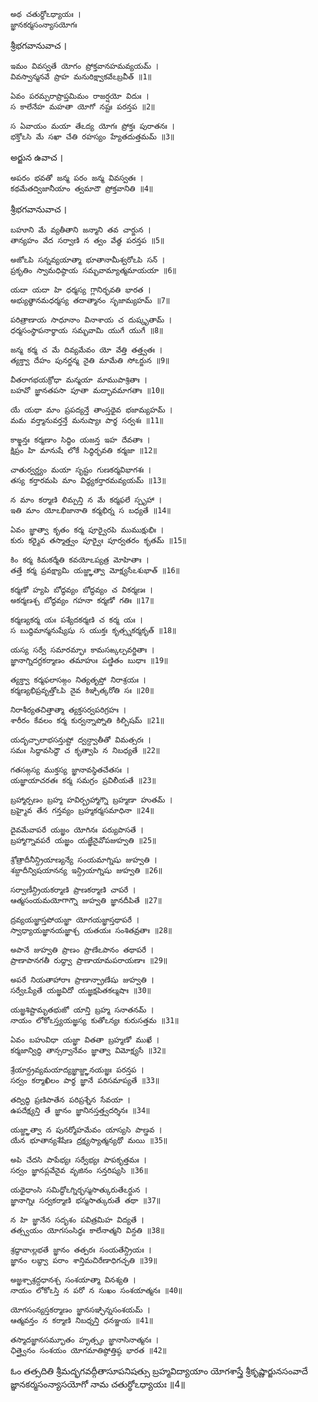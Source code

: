 	అథ చతుర్థోఽధ్యాయః ।
	జ్ఞానకర్మసంన్యాసయోగః

శ్రీభగవానువాచ ।

	ఇమం వివస్వతే యోగం ప్రోక్తవానహమవ్యయమ్ ।
	వివస్వాన్మనవే ప్రాహ మనురిక్ష్వాకవేఽబ్రవీత్ ॥1॥

	ఏవం పరమ్పరాప్రాప్తమిమం రాజర్షయో విదుః ।
	స కాలేనేహ మహతా యోగో నష్టః పరన్తప ॥2॥

	స ఏవాయం మయా తేఽద్య యోగః ప్రోక్తః పురాతనః ।
	భక్తోఽసి మే సఖా చేతి రహస్యం హ్యేతదుత్తమమ్ ॥3॥

అర్జున ఉవాచ ।

	అపరం భవతో జన్మ పరం జన్మ వివస్వతః ।
	కథమేతద్విజానీయాం త్వమాదౌ ప్రోక్తవానితి ॥4॥

శ్రీభగవానువాచ ।

	బహూని మే వ్యతీతాని జన్మాని తవ చార్జున ।
	తాన్యహం వేద సర్వాణి న త్వం వేత్థ పరన్తప ॥5॥

	అజోఽపి సన్నవ్యయాత్మా భూతానామీశ్వరోఽపి సన్ ।
	ప్రకృతిం స్వామధిష్ఠాయ సమ్భవామ్యాత్మమాయయా ॥6॥

	యదా యదా హి ధర్మస్య గ్లానిర్భవతి భారత ।
	అభ్యుత్థానమధర్మస్య తదాత్మానం సృజామ్యహమ్ ॥7॥

	పరిత్రాణాయ సాధూనాం వినాశాయ చ దుష్కృతామ్ ।
	ధర్మసంస్థాపనార్థాయ సమ్భవామి యుగే యుగే ॥8॥

	జన్మ కర్మ చ మే దివ్యమేవం యో వేత్తి తత్త్వతః ।
	త్యక్త్వా దేహం పునర్జన్మ నైతి మామేతి సోఽర్జున ॥9॥

	వీతరాగభయక్రోధా మన్మయా మాముపాశ్రితాః ।
	బహవో జ్ఞానతపసా పూతా మద్భావమాగతాః ॥10॥

	యే యథా మాం ప్రపద్యన్తే తాంస్తథైవ భజామ్యహమ్ ।
	మమ వర్త్మానువర్తన్తే మనుష్యాః పార్థ సర్వశః ॥11॥

	కాఙ్క్షన్తః కర్మణాం సిద్ధిం యజన్త ఇహ దేవతాః ।
	క్షిప్రం హి మానుషే లోకే సిద్ధిర్భవతి కర్మజా ॥12॥

	చాతుర్వర్ణ్యం మయా సృష్టం గుణకర్మవిభాగశః ।
	తస్య కర్తారమపి మాం విద్ధ్యకర్తారమవ్యయమ్ ॥13॥

	న మాం కర్మాణి లిమ్పన్తి న మే కర్మఫలే స్పృహా ।
	ఇతి మాం యోఽభిజానాతి కర్మభిర్న స బధ్యతే ॥14॥

	ఏవం జ్ఞాత్వా కృతం కర్మ పూర్వైరపి ముముక్షుభిః ।
	కురు కర్మైవ తస్మాత్త్వం పూర్వైః పూర్వతరం కృతమ్ ॥15॥

	కిం కర్మ కిమకర్మేతి కవయోఽప్యత్ర మోహితాః ।
	తత్తే కర్మ ప్రవక్ష్యామి యజ్జ్ఞాత్వా మోక్ష్యసేఽశుభాత్ ॥16॥

	కర్మణో హ్యపి బోద్ధవ్యం బోద్ధవ్యం చ వికర్మణః ।
	అకర్మణశ్చ బోద్ధవ్యం గహనా కర్మణో గతిః ॥17॥

	కర్మణ్యకర్మ యః పశ్యేదకర్మణి చ కర్మ యః ।
	స బుద్ధిమాన్మనుష్యేషు స యుక్తః కృత్స్నకర్మకృత్ ॥18॥

	యస్య సర్వే సమారమ్భాః కామసఙ్కల్పవర్జితాః ।
	జ్ఞానాగ్నిదగ్ధకర్మాణం తమాహుః పణ్డితం బుధాః ॥19॥

	త్యక్త్వా కర్మఫలాసఙ్గం నిత్యతృప్తో నిరాశ్రయః ।
	కర్మణ్యభిప్రవృత్తోఽపి నైవ కిఞ్చిత్కరోతి సః ॥20॥

	నిరాశీర్యతచిత్తాత్మా త్యక్తసర్వపరిగ్రహః ।
	శారీరం కేవలం కర్మ కుర్వన్నాప్నోతి కిల్బిషమ్ ॥21॥

	యదృచ్ఛాలాభసన్తుష్టో ద్వన్ద్వాతీతో విమత్సరః ।
	సమః సిద్ధావసిద్ధౌ చ కృత్వాపి న నిబధ్యతే ॥22॥

	గతసఙ్గస్య ముక్తస్య జ్ఞానావస్థితచేతసః ।
	యజ్ఞాయాచరతః కర్మ సమగ్రం ప్రవిలీయతే ॥23॥

	బ్రహ్మార్పణం బ్రహ్మ హవిర్బ్రహ్మాగ్నౌ బ్రహ్మణా హుతమ్ ।
	బ్రహ్మైవ తేన గన్తవ్యం బ్రహ్మకర్మసమాధినా ॥24॥

	దైవమేవాపరే యజ్ఞం యోగినః పర్యుపాసతే ।
	బ్రహ్మాగ్నావపరే యజ్ఞం యజ్ఞేనైవోపజుహ్వతి ॥25॥

	శ్రోత్రాదీనీన్ద్రియాణ్యన్యే సంయమాగ్నిషు జుహ్వతి ।
	శబ్దాదీన్విషయానన్య ఇన్ద్రియాగ్నిషు జుహ్వతి ॥26॥

	సర్వాణీన్ద్రియకర్మాణి ప్రాణకర్మాణి చాపరే ।
	ఆత్మసంయమయోగాగ్నౌ జుహ్వతి జ్ఞానదీపితే ॥27॥

	ద్రవ్యయజ్ఞాస్తపోయజ్ఞా యోగయజ్ఞాస్తథాపరే ।
	స్వాధ్యాయజ్ఞానయజ్ఞాశ్చ యతయః సంశితవ్రతాః ॥28॥

	అపానే జుహ్వతి ప్రాణం ప్రాణేఽపానం తథాపరే ।
	ప్రాణాపానగతీ రుద్ధ్వా ప్రాణాయామపరాయణాః ॥29॥

	అపరే నియతాహారాః ప్రాణాన్ప్రాణేషు జుహ్వతి ।
	సర్వేఽప్యేతే యజ్ఞవిదో యజ్ఞక్షపితకల్మషాః ॥30॥

	యజ్ఞశిష్టామృతభుజో యాన్తి బ్రహ్మ సనాతనమ్ ।
	నాయం లోకోఽస్త్యయజ్ఞస్య కుతోఽన్యః కురుసత్తమ ॥31॥

	ఏవం బహువిధా యజ్ఞా వితతా బ్రహ్మణో ముఖే ।
	కర్మజాన్విద్ధి తాన్సర్వానేవం జ్ఞాత్వా విమోక్ష్యసే ॥32॥

	శ్రేయాన్ద్రవ్యమయాద్యజ్ఞాజ్జ్ఞానయజ్ఞః పరన్తప ।
	సర్వం కర్మాఖిలం పార్థ జ్ఞానే పరిసమాప్యతే ॥33॥

	తద్విద్ధి ప్రణిపాతేన పరిప్రశ్నేన సేవయా ।
	ఉపదేక్ష్యన్తి తే జ్ఞానం జ్ఞానినస్తత్త్వదర్శినః ॥34॥

	యజ్జ్ఞాత్వా న పునర్మోహమేవం యాస్యసి పాణ్డవ ।
	యేన భూతాన్యశేషేణ ద్రక్ష్యస్యాత్మన్యథో మయి ॥35॥

	అపి చేదసి పాపేభ్యః సర్వేభ్యః పాపకృత్తమః ।
	సర్వం జ్ఞానప్లవేనైవ వృజినం సన్తరిష్యసి ॥36॥

	యథైధాంసి సమిద్ధోఽగ్నిర్భస్మసాత్కురుతేఽర్జున ।
	జ్ఞానాగ్నిః సర్వకర్మాణి భస్మసాత్కురుతే తథా ॥37॥

	న హి జ్ఞానేన సదృశం పవిత్రమిహ విద్యతే ।
	తత్స్వయం యోగసంసిద్ధః కాలేనాత్మని విన్దతి ॥38॥

	శ్రద్ధావాఁల్లభతే జ్ఞానం తత్పరః సంయతేన్ద్రియః ।
	జ్ఞానం లబ్ధ్వా పరాం శాన్తిమచిరేణాధిగచ్ఛతి ॥39॥

	అజ్ఞశ్చాశ్రద్దధానశ్చ సంశయాత్మా వినశ్యతి ।
	నాయం లోకోఽస్తి న పరో న సుఖం సంశయాత్మనః ॥40॥

	యోగసంన్యస్తకర్మాణం జ్ఞానసఞ్ఛిన్నసంశయమ్ ।
	ఆత్మవన్తం న కర్మాణి నిబధ్నన్తి ధనఞ్జయ ॥41॥

	తస్మాదజ్ఞానసమ్భూతం హృత్స్థం జ్ఞానాసినాత్మనః ।
	ఛిత్త్వైనం సంశయం యోగమాతిష్ఠోత్తిష్ఠ భారత ॥42॥

ఓం తత్సదితి శ్రీమద్భగవద్గీతాసూపనిషత్సు
బ్రహ్మవిద్యాయాం యోగశాస్త్రే శ్రీకృష్ణార్జునసంవాదే
జ్ఞానకర్మసంన్యాసయోగో నామ చతుర్థోఽధ్యాయః ॥4॥

